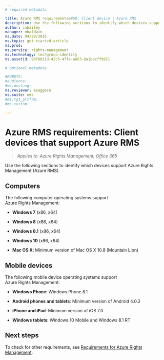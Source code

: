 ```yaml
---
# required metadata

title: Azure RMS requirements&#58; Client device | Azure RMS
description: Use the following sections to identify which devices support Azure Rights Management (Azure RMS).
author: cabailey
manager: mbaldwin
ms.date: 04/28/2016
ms.topic: get-started-article
ms.prod:
ms.service: rights-management
ms.technology: techgroup-identity
ms.assetid: 93f8021d-43c5-47fe-ad63-8a1bacff9971

# optional metadata

#ROBOTS:
#audience:
#ms.devlang:
ms.reviewer: esaggese
ms.suite: ems
#ms.tgt_pltfrm:
#ms.custom:

---
```



# Azure RMS requirements: Client devices that support Azure RMS

>*Applies to: Azure Rights Management, Office 365*

Use the following sections to identify which devices support Azure Rights Management (Azure RMS).

## Computers
The following computer operating systems support Azure Rights Management:

-   **Windows 7** (x86, x64)

-   **Windows 8** (x86, x64)

-   **Windows 8.1** (x86, x64)

-   **Windows 10** (x86, x64)

-   **Mac OS X**: Minimum version of Mac OS X 10.8 (Mountain Lion)

## Mobile devices
The following mobile device operating systems support Azure Rights Management:

-   **Windows Phone**: Windows Phone 8.1

-   **Android phones and tablets**: Minimum version of Android 4.0.3

-   **iPhone and iPad**: Minimum version of iOS 7.0

-   **Windows tablets**: Windows 10 Mobile and Windows 8.1 RT


## Next steps
To check for other requirements, see [Requirements for Azure Rights Management](requirements-azure-rms.md).

